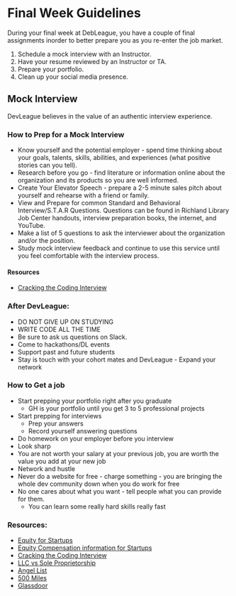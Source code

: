 # Final Week Guidelines

During your final week at DebLeague, you have a couple of final assignments inorder to better prepare you as you re-enter the job market.

1. Schedule a mock interview with an Instructor.
1. Have your resume reviewed by an Instructor or TA.
1. Prepare your portfolio.
1. Clean up your social media presence.


## Mock Interview
DevLeague believes in the value of an authentic interview experience. 

### How to Prep for a Mock Interview
* Know yourself and the potential employer - spend time thinking about your goals, talents, skills, abilities, and experiences (what positive stories can you tell).
* Research before you go - find literature or information online about the organization and its products so you are well informed.
* Create Your Elevator Speech - prepare a 2-5 minute sales pitch about yourself and rehearse with a friend or family.
* View and Prepare for common Standard and Behavioral Interview/S.T.A.R Questions. Questions can be found in Richland Library Job Center handouts, interview preparation books, the internet, and YouTube.
* Make a list of 5 questions to ask the interviewer about the organization and/or the position.
* Study mock interview feedback and continue to use this service until you feel comfortable with the interview process.

#### Resources
* [Cracking the Coding Interview](https://www.youtube.com/results?search_query=cracking+the+coding+interview&page=&utm_source=opensearch)

### After DevLeague:
* DO NOT GIVE UP ON STUDYING
* WRITE CODE ALL THE TIME
* Be sure to ask us questions on Slack.
* Come to hackathons/DL events
* Support past and future students
* Stay is touch with your cohort mates and DevLeague - Expand your network

### How to Get a job
* Start prepping your portfolio right after you graduate
    * GH is your portfolio until you get 3 to 5 professional projects
* Start prepping for interviews
    * Prep your answers
    * Record yourself answering questions
* Do homework on your employer before you interview
* Look sharp
* You are not worth your salary at your previous job, you are worth the value you add at your new job
* Network and hustle
* Never do a website for free - charge something - you are bringing the whole dev community down when you do work for free
* No one cares about what you want - tell people what you can provide for them.
   * You can learn some really hard skills really fast

### Resources:
* [Equity for Startups](https://gist.github.com/isaacsanders/1653078)
* [Equity Compensation information for Startups](https://github.com/jlevy/og-equity-compensation)
* [Cracking the Coding Interview](http://www.amazon.com/Cracking-Coding-Interview-Programming-Questions/dp/098478280X)
* [LLC vs Sole Proprietorship](http://info.legalzoom.com/llc-vs-sole-proprietorship-4342.html)
* [Angel List](https://angel.co/)
* [500 Miles](http://www.500miles.io/)
* [Glassdoor](https://www.glassdoor.com/)

